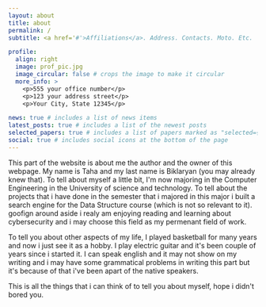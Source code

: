 ```yaml
---
layout: about
title: about
permalink: /
subtitle: <a href='#'>Affiliations</a>. Address. Contacts. Moto. Etc.

profile:
  align: right
  image: prof_pic.jpg
  image_circular: false # crops the image to make it circular
  more_info: >
    <p>555 your office number</p>
    <p>123 your address street</p>
    <p>Your City, State 12345</p>

news: true # includes a list of news items
latest_posts: true # includes a list of the newest posts
selected_papers: true # includes a list of papers marked as "selected={true}"
social: true # includes social icons at the bottom of the page
---
```


This part of the website is about me the author and the owner of this webpage. My name is Taha and my last name is Biklaryan (you may already knew that).
To tell about myself a little bit, I'm now majoring in the Computer Engineering in the University of science and technology. To tell about the projects that i have done in the semester that i majored in this major i built a search engine for the Data Structure course (which is not so relevant to it). goofign around aside i realy am enjoying reading and learning about cybersecurity and i may choose this field as my permenant field of work.

To tell you about other aspects of my life, I played basketball for many years and now i just see it as a hobby. I play electric guitar and it's been couple of years since i started it. I can speak english and it may not show on my writing and i may have some grammatical problems in writing this part but it's because of that i've been apart of the native speakers.

This is all the things that i can think of to tell you about myself, hope i didn't bored you.
